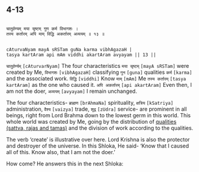 ## 4-13


```shloka-sa

चातुर्वण्यम् मया सृष्टम् गुण कर्म विभागशः ।
तस्य कर्तारम् अपि माम् विद्धि अकर्तारम् अव्ययम् ॥ १३ ॥

```
```shloka-sa-hk

cAturvaNyam mayA sRSTam guNa karma vibhAgazaH |
tasya kartAram api mAm viddhi akartAram avyayam || 13 ||

```
`चातुर्वर्ण्यम्` `[cAturvarNyam]` The four characteristics `मया सृष्टम्` `[mayA sRSTam]` were created by Me, `विभागशः` `[vibhAgazaH]` classifying `गुन` `[guna]` qualities `कर्म` `[karma]` and the associated work. `विद्धि` `[viddhi]` Know `माम्` `[mAm]` Me `तस्य कर्तारम्` `[tasya kartAram]` as the one who caused it. `अपि अकर्तारम्` `[api akartAram]` Even then, I am not the doer, `अव्ययम्` `[avyayam]` I remain unchanged.

The four characteristics- 
`ब्राह्मण` `[brAhmaNa]`
 spirituality, 
`क्षत्रिय` `[kSatriya]`
 administration, 
`वैश्य` `[vaizya]`
 trade, 
`शूद्र` `[zUdra]`
 service- are prominent in all beings, right from Lord Brahma down to the lowest germ in this world. This whole world was created by Me, going by the distribution of 
[qualities (sattva, rajas and tamas)](2-45_to_2-46.md#satva_rajas_tamas)
 and the division of work according to the qualities.

The verb ‘create’ is illustrative over here. Lord Krishna is also the protector and destroyer of the universe. In this Shloka, He said- ‘Know that I caused all of this. Know also, that I am not the doer.’

How come? He answers this in the next Shloka:


